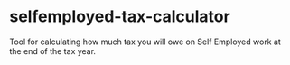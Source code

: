 # selfemployed-tax-calculator
Tool for calculating how much tax you will owe on Self Employed work at the end of the tax year.

